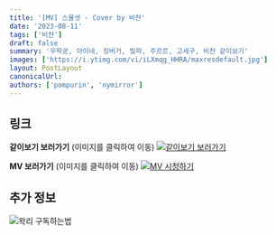 ```yaml
---
title: '[MV] 스물셋 - Cover by 비챤'
date: '2023-08-11'
tags: ['비챤']
draft: false
summary: '우왁굳, 아이네, 징버거, 릴파, 주르르, 고세구, 비챤 같이보기'
images: ['https://i.ytimg.com/vi/iLXmqg_HHRA/maxresdefault.jpg']
layout: PostLayout
canonicalUrl:
authors: ['pompurin', 'nymirror']
---
```


## 링크

**같이보기 보러가기** (이미지를 클릭하여 이동)
[![같이보기 보러가기](../static/images/logo.png)](https://cafe.naver.com/steamindiegame/12396101)

**MV 보러가기** (이미지를 클릭하여 이동)
[![MV 시청하기](https://i.ytimg.com/vi/iLXmqg_HHRA/maxresdefault.jpg)](https://youtu.be/iLXmqg_HHRA)

## 추가 정보

![왁리 구독하는법](../static/images/sub.gif)
